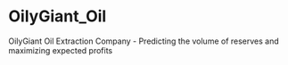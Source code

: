 # OilyGiant_Oil
OilyGiant Oil Extraction Company - Predicting the volume of reserves and maximizing expected profits

